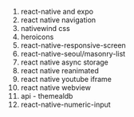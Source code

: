 1. react-native and expo
2. react native navigation
3. nativewind css
4. heroicons
5. react-native-responsive-screen
6. react-native-seoul/masonry-list
7. react native async storage
8. react native reanimated
9. react native youtube iframe
10. react native webview
11. api - themealdb
12. react-native-numeric-input